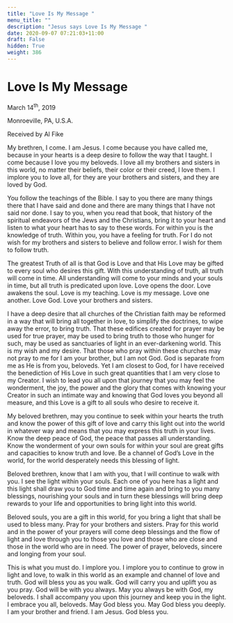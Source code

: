 ```yaml
---
title: "Love Is My Message "
menu_title: ""
description: "Jesus says Love Is My Message "
date: 2020-09-07 07:21:03+11:00
draft: False
hidden: True
weight: 386
---
```

# Love Is My Message 

March 14<sup>th</sup>, 2019

Monroeville, PA, U.S.A. 

Received by Al Fike



My brethren, I come. I am Jesus. I come because you have called me, because in your hearts is a deep desire to follow the way that I taught. I come because I love you my beloveds. I love all my brothers and sisters in this world, no matter their beliefs, their color or their creed, I love them. I implore you to love all, for they are your brothers and sisters, and they are loved by God.

You follow the teachings of the Bible. I say to you there are many things there that I have said and done and there are many things that I have not said nor done. I say to you, when you read that book, that history of the spiritual endeavors of the Jews and the Christians, bring it to your heart and listen to what your heart has to say to these words. For within you is the knowledge of truth. Within you, you have a feeling for truth. For I do not wish for my brothers and sisters to believe and follow error. I wish for them to follow truth. 

The greatest Truth of all is that God is Love and that His Love may be gifted to every soul who desires this gift. With this understanding of truth, all truth will come in time. All understanding will come to your minds and your souls in time, but all truth is predicated upon love. Love opens the door. Love awakens the soul. Love is my teaching. Love is my message. Love one another. Love God. Love your brothers and sisters. 

I have a deep desire that all churches of the Christian faith may be reformed in a way that will bring all together in love, to simplify the doctrines, to wipe away the error, to bring truth. That these edifices created for prayer may be used for true prayer, may be used to bring truth to those who hunger for such, may be used as sanctuaries of light in an ever-darkening world. This is my wish and my desire. That those who pray within these churches may not pray to me for I am your brother, but I am not God. God is separate from me as He is from you, beloveds. Yet I am closest to God, for I have received the benediction of His Love in such great quantities that I am very close to my Creator. I wish to lead you all upon that journey that you may feel the wonderment, the joy, the power and the glory that comes with knowing your Creator in such an intimate way and knowing that God loves you beyond all measure, and this Love is a gift to all souls who desire to receive it.

My beloved brethren, may you continue to seek within your hearts the truth and know the power of this gift of love and carry this light out into the world in whatever way and means that you may express this truth in your lives. Know the deep peace of God, the peace that passes all understanding. Know the wonderment of your own souls for within your soul are great gifts and capacities to know truth and love. Be a channel of God’s Love in the world, for the world desperately needs this blessing of light. 

Beloved brethren, know that I am with you, that I will continue to walk with you. I see the light within your souls. Each one of you here has a light and this light shall draw you to God time and time again and bring to you many blessings, nourishing your souls and in turn these blessings will bring deep rewards to your life and opportunities to bring light into this world.

Beloved souls, you are a gift in this world, for you bring a light that shall be used to bless many. Pray for your brothers and sisters. Pray for this world and in the power of your prayers will come deep blessings and the flow of light and love through you to those you love and those who are close and those in the world who are in need. The power of prayer, beloveds, sincere and longing from your soul. 

This is what you must do. I implore you. I implore you to continue to grow in light and love, to walk in this world as an example and channel of love and truth. God will bless you as you walk. God will carry you and uplift you as you pray. God will be with you always. May you always be with God, my beloveds. I shall accompany you upon this journey and keep you in the light. I embrace you all, beloveds. May God bless you. May God bless you deeply. I am your brother and friend. I am Jesus. God bless you.

 